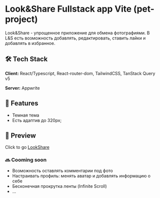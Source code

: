 # Look&Share Fullstack app Vite (pet-project)
Look&Share - упрощенное приложение для обмена фотографиями. В L&S есть возможность добавлять, редактировать, ставить лайки и добавлять в избранное. 
<!-- На данный момент версия ограничена и доступна только для просмотра. -->

## 🛠 Tech Stack
**Client:** React/Typescript, React-router-dom, TailwindCSS, TanStack Query v5

**Server:** Appwrite

## 📃 Features
- Темная тема
- Есть адаптив до 320px;

## 🔭 Preview
Click to go [LookShare](https://fullstack-look-share-app-new.vercel.app/sign-in)

### 🔜 Cooming soon

- Возможность оставлять комментарии под фото
- Настраивать профиль: менять аватар и добавлять информацию о себе
- Бесконечная прокрутка ленты (Infinite Scroll)
- ...